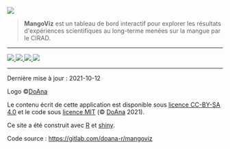 
<img src="mangoviz-logo.png" id="logo"> 

> **MangoViz** est un tableau de bord interactif pour explorer les résultats d'expériences scientifiques au long-terme menées sur la mangue par le CIRAD.



***

<p class="center">
  <a href="https://www.cirad.fr/">
    <img src="logo-cirad.jpg" class="logo-10">
  </a>
  <a href="https://agriculture.gouv.fr/">
    <img src="logo-ministere-agriculture.jpg" class="logo-10">
  </a>
  <a href="https://www.europe-en-france.gouv.fr/fr">
    <img src="logo-feder.jpg" class="logo-10">
  </a>
  <a href="https://europa.eu/european-union/index_en">
    <img src="logo-eu.jpg" class="logo-10">
  </a>
</p>


*** 

Dernière mise à jour : 2021-10-12 

Logo ©[DoAna](https://doana-r.com)  
<!-- Photographies © Jesper Rasmussen sauf mention contraire -->

Le contenu écrit de cette application est disponible sous [licence CC-BY-SA 4.0](https://creativecommons.org/licenses/by-sa/4.0/) et le code sous [licence MIT](https://mit-license.org/) (© [DoAna](https://www.doana-r.com/) 2021).

Ce site a été construit avec [R](https://www.r-project.org/) et [shiny](https://shiny.rstudio.com/).

Code source : https://gitlab.com/doana-r/mangoviz
<!-- peut-être à herberger sur le groupe du CIRAD -->




